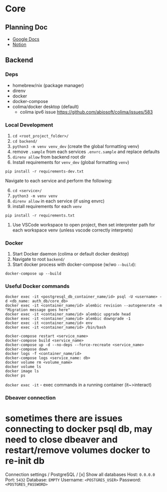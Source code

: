 # Core

## Planning Doc
- [Google Docs](https://docs.google.com/document/d/1nWxq26N9xc58UbZNNJ4-m58uU7EoFh0y7El0LYVcf4U/edit?usp=sharing)
- [Notion](https://www.notion.so/Main-Microservice-Project-fb97d85962ef45c2bce9fa9714499ec2?pvs=4)

## Backend 
### Deps
- homebrew/nix (package manager)
- direnv
- docker
- docker-compose
- colima/docker desktop (default)
    - colima ipv6 issue https://github.com/abiosoft/colima/issues/583

### Local Development
1. `cd <root_project_folder>/`
2. `cd backend/`
3. `python3 -m venv venv_dev` (create the global formatting venv)
4. remove `.sample` from each services `.envrc.sample` and replace defaults
5. `direnv allow` from backend root dir
6. Install requirements for `venv_dev` (global formatting `venv`)
```
pip install -r requirements-dev.txt
```

Navigate to each service and perform the following:

6. `cd <service>/`
7. `python3 -m venv venv`
8. `direnv allow` in each service (if using envrc)
9. install requirements for each `venv`
```
pip install -r requirements.txt
```

1.  Use VSCode workspace to open project, then set interpreter path for each workspace venv (unless vscode correctly interprets)


### Docker
1. Start Docker daemon (colima or default docker desktop)
2. Navigate to root `backend/`
3. Start docker process with docker-compose (w/wo `--build`):
```
docker-compose up --build
```

### Useful Docker commands
```
docker exec -it <postgresql_db_container_name/id> psql -U <username> -d <db_name: auth_db/core_db>
docker exec -it <container_name/id> alembic revision --autogenerate -m "Migration message goes here"
docker exec -it <container_name/id> alembic upgrade head
docker exec -it <container_name/id> alembic downgrade -1
docker exec -it <container_name/id> env
docker exec -it <container_name/id> /bin/bash

docker-compose restart <service_name>
docker-compose build <service_name>
docker-compose up -d --no-deps --force-recreate <service_name>
docker-compose down
docker logs -f <container_name/id>
docker-compose logs <service_name: db>
docker volume rm <volume_name>
docker volume ls
docker image ls
docker ps
```

`docker exec -it` - exec commands in a running container (it~>interact)

### Dbeaver connection
# sometimes there are issues connecting to docker psql db, may need to close dbeaver and restart/remove volumes docker to re-init db
Connection settings / PostgreSQL / [x] Show all databases
Host: `0.0.0.0`
Port: `5432`
Database: `EMPTY`
Username: `<POSTGRES_USER>`
Password: `<POSTGRES_PASSWORD>`

